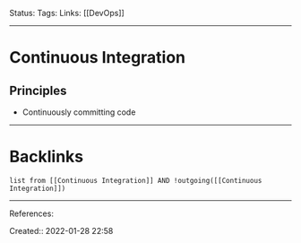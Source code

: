 Status: 
Tags: 
Links: [[DevOps]]
___
# Continuous Integration
## Principles
- Continuously committing code
___
# Backlinks
```dataview
list from [[Continuous Integration]] AND !outgoing([[Continuous Integration]])
```
___
References:

Created:: 2022-01-28 22:58
